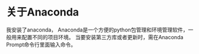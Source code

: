 # 关于Anaconda
我安装了anaconda，
Anaconda是一个方便的python包管理和环境管理软件，一般用来配置不同的项目环境。
当要安装第三方库或者更新时，需在Anaconda Prompt命令行里面输入命令。

